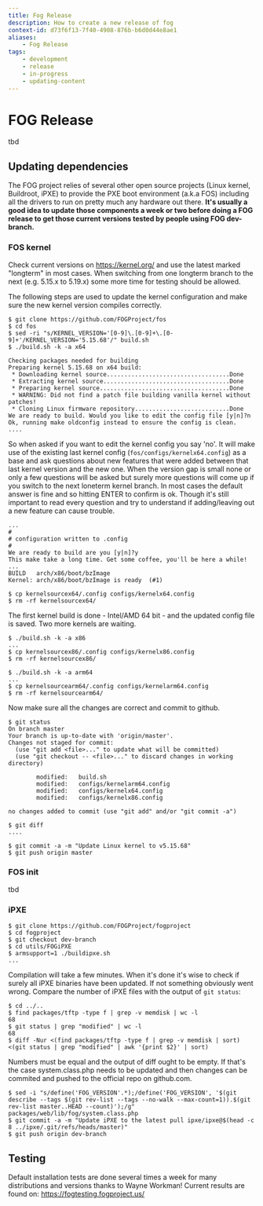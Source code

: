 ```yaml
---
title: Fog Release
description: How to create a new release of fog
context-id: d73f6f13-7f40-4908-876b-b6d0d44e8ae1
aliases:
    - Fog Release
tags:
    - development
    - release
    - in-progress
    - updating-content
---
```

# FOG Release

tbd

## Updating dependencies

The FOG project relies of several other open source projects (Linux
kernel, Buildroot, iPXE) to provide the PXE boot environment (a.k.a FOS)
including all the drivers to run on pretty much any hardware out there.
**It's usually a good idea to update those components a week or two
before doing a FOG release to get those current versions tested by
people using FOG dev-branch.**

### FOS kernel

Check current versions on <https://kernel.org/> and use the latest
marked "longterm" in most cases. When switching from one longterm
branch to the next (e.g. 5.15.x to 5.19.x) some more time for testing
should be allowed.

The following steps are used to update the kernel configuration and make
sure the new kernel version compiles correctly.

    $ git clone https://github.com/FOGProject/fos
    $ cd fos
    $ sed -ri "s/KERNEL_VERSION='[0-9]\.[0-9]+\.[0-9]+'/KERNEL_VERSION='5.15.68'/" build.sh
    $ ./build.sh -k -a x64

    Checking packages needed for building
    Preparing kernel 5.15.68 on x64 build:
     * Downloading kernel source...................................Done
     * Extracting kernel source....................................Done
     * Preparing kernel source.....................................Done
     * WARNING: Did not find a patch file building vanilla kernel without patches!
     * Cloning Linux firmware repository...........................Done
    We are ready to build. Would you like to edit the config file [y|n]?n
    Ok, running make oldconfig instead to ensure the config is clean.
    ....

So when asked if you want to edit the kernel config you say 'no'. It
will make use of the existing last kernel config
(`fos/configs/kernelx64.config`) as a base and ask questions about new
features that were added between that last kernel version and the new
one. When the version gap is small none or only a few questions will be
asked but surely more questions will come up if you switch to the next
loneterm kernel branch. In most cases the default answer is fine and so
hitting ENTER to confirm is ok. Though it's still important to read
every question and try to understand if adding/leaving out a new feature
can cause trouble.

    ...
    #
    # configuration written to .config
    #
    We are ready to build are you [y|n]?y
    This make take a long time. Get some coffee, you'll be here a while!
    ...
    BUILD   arch/x86/boot/bzImage
    Kernel: arch/x86/boot/bzImage is ready  (#1)

    $ cp kernelsourcex64/.config configs/kernelx64.config
    $ rm -rf kernelsourcex64/

The first kernel build is done - Intel/AMD 64 bit - and the updated
config file is saved. Two more kernels are waiting.

    $ ./build.sh -k -a x86
    ...
    $ cp kernelsourcex86/.config configs/kernelx86.config
    $ rm -rf kernelsourcex86/

    $ ./build.sh -k -a arm64
    ...
    $ cp kernelsourcearm64/.config configs/kernelarm64.config
    $ rm -rf kernelsourcearm64/

Now make sure all the changes are correct and commit to github.

    $ git status
    On branch master
    Your branch is up-to-date with 'origin/master'.
    Changes not staged for commit:
      (use "git add <file>..." to update what will be committed)
      (use "git checkout -- <file>..." to discard changes in working directory)

            modified:   build.sh
            modified:   configs/kernelarm64.config
            modified:   configs/kernelx64.config
            modified:   configs/kernelx86.config

    no changes added to commit (use "git add" and/or "git commit -a")

    $ git diff
    ....

    $ git commit -a -m "Update Linux kernel to v5.15.68"
    $ git push origin master

### FOS init

tbd

### iPXE

    $ git clone https://github.com/FOGProject/fogproject
    $ cd fogproject
    $ git checkout dev-branch
    $ cd utils/FOGiPXE
    $ armsupport=1 ./buildipxe.sh
    ...

Compilation will take a few minutes. When it's done it's wise to check
if surely all iPXE binaries have been updated. If not something
obviously went wrong. Compare the number of iPXE files with the output
of `git status`:

    $ cd ../..
    $ find packages/tftp -type f | grep -v memdisk | wc -l
    68
    $ git status | grep "modified" | wc -l
    68
    $ diff -Nur <(find packages/tftp -type f | grep -v memdisk | sort) <(git status | grep "modified" | awk '{print $2}' | sort)

Numbers must be equal and the output of diff ought to be empty. If
that's the case system.class.php needs to be updated and then changes
can be commited and pushed to the official repo on github.com.

    $ sed -i "s/define('FOG_VERSION'.*);/define('FOG_VERSION', '$(git describe --tags $(git rev-list --tags --no-walk --max-count=1)).$(git rev-list master..HEAD --count)');/g" packages/web/lib/fog/system.class.php
    $ git commit -a -m "Update iPXE to the latest pull ipxe/ipxe@$(head -c 8 ../ipxe/.git/refs/heads/master)"
    $ git push origin dev-branch

## Testing

Default installation tests are done several times a week for many
distributions and versions thanks to Wayne Workman! Current results are
found on: <https://fogtesting.fogproject.us/>
